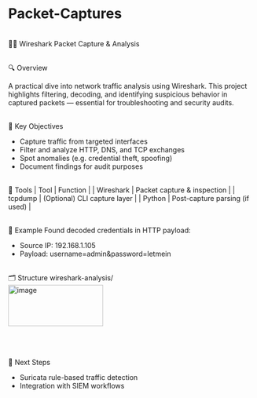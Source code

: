# Packet-Captures

\
🕵️‍♂️ Wireshark Packet Capture & Analysis


\
🔍 Overview


A practical dive into network traffic analysis using Wireshark. This project highlights filtering, decoding, and identifying suspicious behavior in captured packets — essential for troubleshooting and security audits.

\
🎯 Key Objectives
- Capture traffic from targeted interfaces
- Filter and analyze HTTP, DNS, and TCP exchanges
- Spot anomalies (e.g. credential theft, spoofing)
- Document findings for audit purposes

\
🧰 Tools
| Tool | Function | 
| Wireshark | Packet capture & inspection | 
| tcpdump | (Optional) CLI capture layer | 
| Python | Post-capture parsing (if used) | 

\
📸 Example
Found decoded credentials in HTTP payload:
- Source IP: 192.168.1.105
- Payload: username=admin&password=letmein

\
🗂️ Structure
wireshark-analysis/
\
<img width="193" height="84" alt="image" src="https://github.com/user-attachments/assets/74247ad2-263d-4a33-af2f-02f0bcead9a0" />

\
\
\
🚀 Next Steps
- Suricata rule-based traffic detection
- Integration with SIEM workflows


